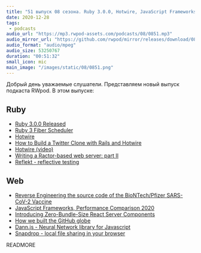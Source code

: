 ```yaml
---
title: "51 выпуск 08 сезона. Ruby 3.0.0, Hotwire, JavaScript Frameworks, Performance Comparison 2020, Dann.js и прочее"
date: 2020-12-28
tags:
 - podcasts
audio_url: "https://mp3.rwpod-assets.com/podcasts/08/0851.mp3"
audio_mirror_url: "https://github.com/rwpod/mirror/releases/download/08.51/0851.mp3"
audio_format: "audio/mpeg"
audio_size: 53250767
duration: "00:51:32"
small_icon: mic
main_image: "/images/static/08/0851.png"
---
```


Добрый день уважаемые слушатели. Представляем новый выпуск подкаста RWpod. В этом выпуске:

## Ruby

 - [Ruby 3.0.0 Released](https://www.ruby-lang.org/en/news/2020/12/25/ruby-3-0-0-released/)
 - [Ruby 3 Fiber Scheduler](https://coderemixer.com/2020/12/22/ruby-3-fiber-scheduler-evt-dev-log-en/)
 - [Hotwire](https://hotwire.dev/)
 - [How to Build a Twitter Clone with Rails and Hotwire](https://robrace.dev/build-a-twitter-clone-with-rails-hotwire/)
 - [Hotwire (video)](https://www.driftingruby.com/episodes/hotwire)
 - [Writing a Ractor-based web server: part II](https://kirshatrov.com/2020/12/27/ractor-web-server-part-two/)
 - [Reflekt - reflective testing](https://github.com/refIekt/reflekt)

## Web

 - [Reverse Engineering the source code of the BioNTech/Pfizer SARS-CoV-2 Vaccine](https://berthub.eu/articles/posts/reverse-engineering-source-code-of-the-biontech-pfizer-vaccine/)
 - [JavaScript Frameworks, Performance Comparison 2020](https://medium.com/javascript-in-plain-english/javascript-frameworks-performance-comparison-2020-cd881ac21fce)
 - [Introducing Zero-Bundle-Size React Server Components](https://reactjs.org/blog/2020/12/21/data-fetching-with-react-server-components.html)
 - [How we built the GitHub globe](https://github.blog/2020-12-21-how-we-built-the-github-globe/)
 - [Dann.js - Neural Network library for Javascript](https://dannjs.org/)
 - [Snapdrop - local file sharing in your browser](https://github.com/RobinLinus/snapdrop)

READMORE
